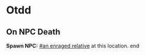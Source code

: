 # Otdd


## On NPC Death

**Spawn NPC:**  [\#an enraged relative](/npc/111025) at this location.
end